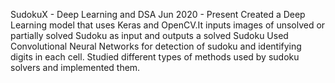 SudokuX - Deep Learning and DSA
Jun 2020 - Present
Created a Deep Learning model that uses Keras and OpenCV.It inputs images of unsolved or partially solved Sudoku as input and outputs a solved Sudoku
Used Convolutional Neural Networks for detection of sudoku and identifying digits in each cell. Studied different types of methods used by sudoku solvers and
implemented them.

